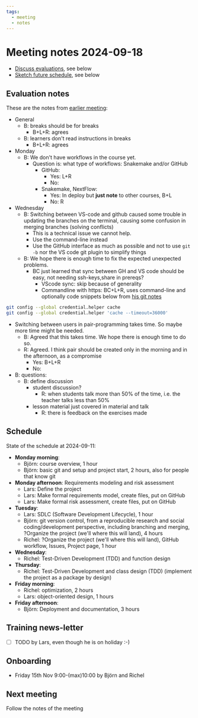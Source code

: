 ```yaml
---
tags:
  - meeting
  - notes
---
```


# Meeting notes 2024-09-18

- [Discuss evaluations](https://github.com/UPPMAX/programming_formalisms/issues/44),
  see below
- [Sketch future schedule](https://github.com/UPPMAX/programming_formalisms/issues/45),
  see below

## Evaluation notes

These are the notes from [earlier meeting](20240911.md):

- General
    - B: breaks should be for breaks
        - B+L+R: agrees
    - B: learners don't read instructions in breaks
        - B+L+R: agrees
- Monday
    - B: We don't have workflows in the course yet.
        - Question is: what type of workflows: Snakemake and/or GitHub
            - GitHub:
                - Yes: L+R
                - No:
            - Snakemake, NextFlow:
                - Yes: In deploy but **just note** to other courses, B+L
                - No: R
- Wednesday
    - B: Switching between VS-code and github caused some trouble in updating the
    branches on the terminal, causing some confusion in merging branches (solving conflicts)
        - This is a technical issue we cannot help.
        - Use the command-line instead
        - Use the GitHub interface as much as possible and
       not to use `git -b` nor the VS code git plugin to simplify things
    - B: We hope there is enough time to fix the expected unexpected problems.
        - BC just learned that sync between GH and VS code should be easy,
      not needing ssh-keys,share in prereqs?
            - VScode sync: skip because of generality
            - Commandline with https: BC+L+R, uses command-line and optionally code snippets below from [his git notes](https://github.com/richelbilderbeek/git)

```bash
git config --global credential.helper cache
git config --global credential.helper 'cache --timeout=36000'
```

- Switching between users in pair-programming takes time. So maybe more time might be needed.
    - B: Agreed that this takes time. We hope there is enough time to do so.
    - R: Agreed. I think pair should be created only in the morning and in the afternoon,
    as a compromise
        - Yes: B+L+R
        - No:
- B: questions:
    - B: define discussion
        - student discussion?
            - R: when students talk more than 50% of the time,
            i.e. the teacher talks less than 50%
        - lesson material just covered in material and talk
            - R: there is feedback on the exercises made

## Schedule

State of the schedule at 2024-09-11:

- **Monday morning**:
    - Björn: course overview, 1 hour
    - Björn: basic git and setup and project start, 2 hours, also for people that know git
- **Monday afternoon**: Requirements modeling and risk assessment
    - Lars: Define the project
    - Lars: Make formal requirements model, create files, put on GitHub
    - Lars: Make formal risk assessment, create files, put on GitHub
- **Tuesday**:
    - Lars: SDLC (Software Development Lifecycle), 1 hour
    - Björn: git version control, from a reproducible research and social coding/development perspective, including branching and merging, ?Organize the project (we'll where this will land), 4 hours
    - Richel: ?Organize the project (we'll where this will land), GitHub workflow, Issues, Project page, 1 hour
- **Wednesday**:
    - Richel: Test-Driven Development (TDD) and function design
- **Thursday**:
    - Richel: Test-Driven Development and class design (TDD) (implement the project as a package by design)
- **Friday morning**:
    - Richel: optimization, 2 hours
    - Lars: object-oriented design, 1 hours
- **Friday afternoon**:
    - Björn: Deployment and documentation, 3 hours


## Training news-letter

- [ ] TODO by Lars, even though he is on holiday :-)

## Onboarding

- Friday 15th Nov 9:00-(max)10:00 by Björn and Richel

## Next meeting

Follow the notes of the meeting
